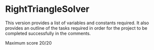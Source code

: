 # RightTriangleSolver

This version provides a list of variables and constants required.  It also provides an outline of the tasks required in order for the project to be completed successfully in the comments.

Maximum score 20/20
 
